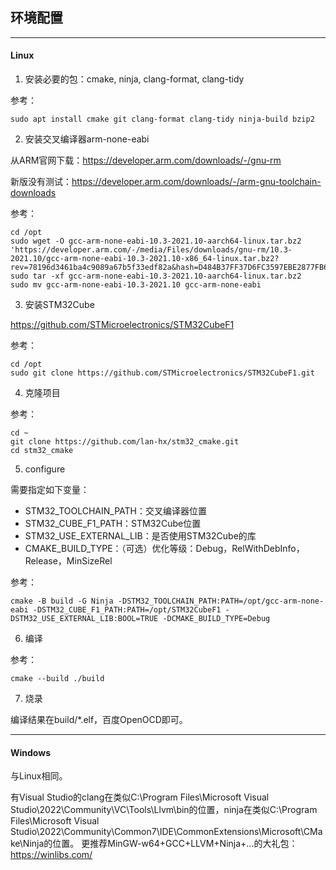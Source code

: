 ## 环境配置

---

#### Linux

1. 安装必要的包：cmake, ninja, clang-format, clang-tidy

参考：

```shell
sudo apt install cmake git clang-format clang-tidy ninja-build bzip2
```

2. 安装交叉编译器arm-none-eabi

从ARM官网下载：https://developer.arm.com/downloads/-/gnu-rm

新版没有测试：https://developer.arm.com/downloads/-/arm-gnu-toolchain-downloads

参考：

```shell
cd /opt
sudo wget -O gcc-arm-none-eabi-10.3-2021.10-aarch64-linux.tar.bz2 'https://developer.arm.com/-/media/Files/downloads/gnu-rm/10.3-2021.10/gcc-arm-none-eabi-10.3-2021.10-x86_64-linux.tar.bz2?rev=78196d3461ba4c9089a67b5f33edf82a&hash=D484B37FF37D6FC3597EBE2877FB666A41D5253B'
sudo tar -xf gcc-arm-none-eabi-10.3-2021.10-aarch64-linux.tar.bz2
sudo mv gcc-arm-none-eabi-10.3-2021.10 gcc-arm-none-eabi
```

3. 安装STM32Cube

https://github.com/STMicroelectronics/STM32CubeF1

参考：

```shell
cd /opt
sudo git clone https://github.com/STMicroelectronics/STM32CubeF1.git
```

4. 克隆项目

参考：

```shell
cd ~
git clone https://github.com/lan-hx/stm32_cmake.git
cd stm32_cmake
```

5. configure

需要指定如下变量：

- STM32_TOOLCHAIN_PATH：交叉编译器位置
- STM32_CUBE_F1_PATH：STM32Cube位置
- STM32_USE_EXTERNAL_LIB：是否使用STM32Cube的库
- CMAKE_BUILD_TYPE：（可选）优化等级：Debug，RelWithDebInfo，Release，MinSizeRel

参考：

```shell
cmake -B build -G Ninja -DSTM32_TOOLCHAIN_PATH:PATH=/opt/gcc-arm-none-eabi -DSTM32_CUBE_F1_PATH:PATH=/opt/STM32CubeF1 -DSTM32_USE_EXTERNAL_LIB:BOOL=TRUE -DCMAKE_BUILD_TYPE=Debug
```

6. 编译

参考：

```shell
cmake --build ./build
```

7. 烧录

编译结果在build/*.elf，百度OpenOCD即可。

---

#### Windows

与Linux相同。

有Visual Studio的clang在类似C:\Program Files\Microsoft Visual Studio\2022\Community\VC\Tools\Llvm\bin的位置，ninja在类似C:\Program Files\Microsoft Visual Studio\2022\Community\Common7\IDE\CommonExtensions\Microsoft\CMake\Ninja的位置。
更推荐MinGW-w64+GCC+LLVM+Ninja+...的大礼包：https://winlibs.com/
